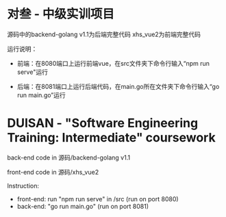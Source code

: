 # 对叁 - 中级实训项目
源码中的backend-golang v1.1为后端完整代码
xhs_vue2为前端完整代码

运行说明：

- 前端：在8080端口上运行前端vue，在src文件夹下命令行输入“npm run serve"运行

- 后端：在8081端口上运行后端代码，在main.go所在文件夹下命令行输入“go run main.go”运行

# DUISAN - "Software Engineering Training: Intermediate" coursework
back-end code in 源码/backend-golang v1.1

front-end code in 源码/xhs_vue2

Instruction:
- front-end: run "npm run serve" in /src (run on port 8080)
- back-end: "go run main.go" (run on port 8081)
